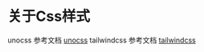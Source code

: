 # 关于Css样式

unocss 参考文档 [unocss](https://github.com/unocss/unocss)
tailwindcss 参考文档 [tailwindcss](https://github.com/tailwindlabs/tailwindcss)


